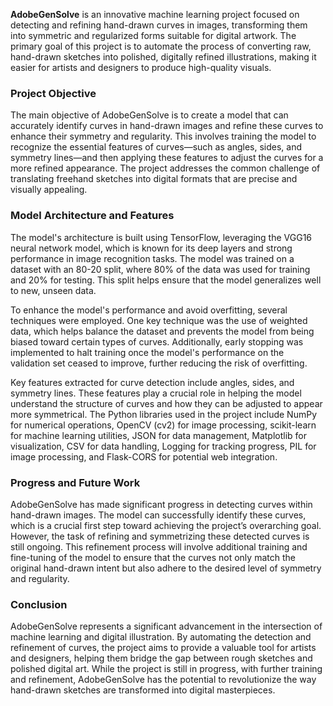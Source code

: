 **AdobeGenSolve** is an innovative machine learning project focused on detecting and refining hand-drawn curves in images, transforming them into symmetric and regularized forms suitable for digital artwork. The primary goal of this project is to automate the process of converting raw, hand-drawn sketches into polished, digitally refined illustrations, making it easier for artists and designers to produce high-quality visuals.

### Project Objective

The main objective of AdobeGenSolve is to create a model that can accurately identify curves in hand-drawn images and refine these curves to enhance their symmetry and regularity. This involves training the model to recognize the essential features of curves—such as angles, sides, and symmetry lines—and then applying these features to adjust the curves for a more refined appearance. The project addresses the common challenge of translating freehand sketches into digital formats that are precise and visually appealing.

### Model Architecture and Features

The model's architecture is built using TensorFlow, leveraging the VGG16 neural network model, which is known for its deep layers and strong performance in image recognition tasks. The model was trained on a dataset with an 80-20 split, where 80% of the data was used for training and 20% for testing. This split helps ensure that the model generalizes well to new, unseen data.

To enhance the model's performance and avoid overfitting, several techniques were employed. One key technique was the use of weighted data, which helps balance the dataset and prevents the model from being biased toward certain types of curves. Additionally, early stopping was implemented to halt training once the model's performance on the validation set ceased to improve, further reducing the risk of overfitting.

Key features extracted for curve detection include angles, sides, and symmetry lines. These features play a crucial role in helping the model understand the structure of curves and how they can be adjusted to appear more symmetrical. The Python libraries used in the project include NumPy for numerical operations, OpenCV (cv2) for image processing, scikit-learn for machine learning utilities, JSON for data management, Matplotlib for visualization, CSV for data handling, Logging for tracking progress, PIL for image processing, and Flask-CORS for potential web integration.

### Progress and Future Work

AdobeGenSolve has made significant progress in detecting curves within hand-drawn images. The model can successfully identify these curves, which is a crucial first step toward achieving the project’s overarching goal. However, the task of refining and symmetrizing these detected curves is still ongoing. This refinement process will involve additional training and fine-tuning of the model to ensure that the curves not only match the original hand-drawn intent but also adhere to the desired level of symmetry and regularity.

### Conclusion

AdobeGenSolve represents a significant advancement in the intersection of machine learning and digital illustration. By automating the detection and refinement of curves, the project aims to provide a valuable tool for artists and designers, helping them bridge the gap between rough sketches and polished digital art. While the project is still in progress, with further training and refinement, AdobeGenSolve has the potential to revolutionize the way hand-drawn sketches are transformed into digital masterpieces.
